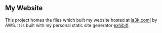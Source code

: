 My Website
----------

This project homes the files which built my website hosted at [ja3k.com!](https://ja3k.com) by AWS. It is built with my personal static site generator [exhibit!](https://github.com/jakethekoenig/exhibit).
